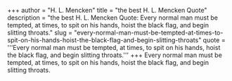 +++
author = "H. L. Mencken"
title = "the best H. L. Mencken Quote"
description = "the best H. L. Mencken Quote: Every normal man must be tempted, at times, to spit on his hands, hoist the black flag, and begin slitting throats."
slug = "every-normal-man-must-be-tempted-at-times-to-spit-on-his-hands-hoist-the-black-flag-and-begin-slitting-throats"
quote = '''Every normal man must be tempted, at times, to spit on his hands, hoist the black flag, and begin slitting throats.'''
+++
Every normal man must be tempted, at times, to spit on his hands, hoist the black flag, and begin slitting throats.
